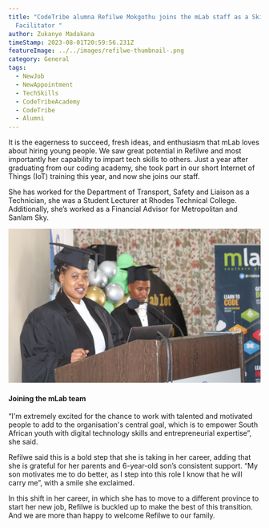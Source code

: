 ```yaml
---
title: "CodeTribe alumna Refilwe Mokgothu joins the mLab staff as a Skills
  Facilitator "
author: Zukanye Madakana
timeStamp: 2023-08-01T20:59:56.231Z
featureImage: ../../images/refilwe-thumbnail-.png
category: General
tags:
  - NewJob
  - NewAppointment
  - TechSkills
  - CodeTribeAcademy
  - CodeTribe
  - Alumni
---
```

It is the eagerness to succeed, fresh ideas, and enthusiasm that mLab loves about hiring young people. We saw great potential in Refilwe and most importantly her capability to impart tech skills to others. Just a year after graduating from our coding academy, she took part in our short Internet of Things (IoT) training this year, and now she joins our staff. 

She has worked for the Department of Transport, Safety and Liaison as a Technician, she was a Student Lecturer at Rhodes Technical College. Additionally, she’s worked as a Financial Advisor for Metropolitan and Sanlam Sky.

![Refilwe graduates from mLab's IoT training programme ](../../images/refilwe-x-mlab-2.jpg)

#### Joining the mLab team

“I'm extremely excited for the chance to work with talented and motivated people to add to the organisation's central goal, which is to empower South African youth with digital technology skills and entrepreneurial expertise”, she said. 

Refilwe said this is a bold step that she is taking in her career, adding that she is grateful for her parents and 6-year-old son’s consistent support. “My son motivates me to do better, as I step into this role I know that he will carry me”, with a smile she exclaimed. 

In this shift in her career, in which she has to move to a different province to start her new job, Refilwe is buckled up to make the best of this transition. And we are more than happy to welcome Refilwe to our family.